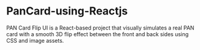# PanCard-using-Reactjs
PAN Card Flip UI is a React-based project that visually simulates a real PAN card with a smooth 3D flip effect between the front and back sides using CSS and image assets.
